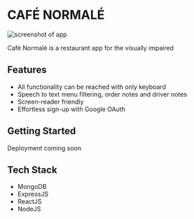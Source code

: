 # CAFÉ NORMALÉ

![screenshot of app](https://can.xn--glolu-jua30a.com/screenshots/cafeNormale.webp)

Café Normalé is a restaurant app for the visually impaired

## Features
+ All functionality can be reached with only keyboard
+ Speech to text menu filtering, order notes and driver notes
+ Screen-reader friendly
+ Effortless sign-up with Google OAuth

## Getting Started

Deployment coming soon

## Tech Stack
+ MongoDB
+ ExpressJS
+ ReactJS
+ NodeJS
